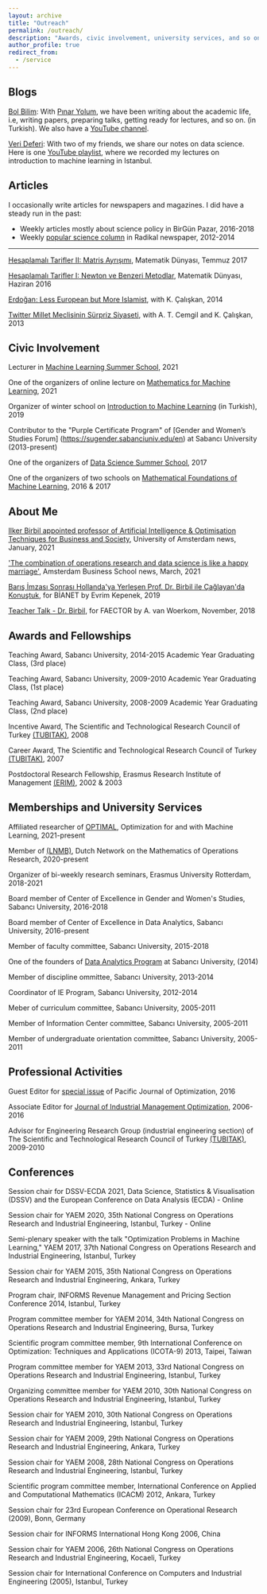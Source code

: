 ```yaml
---
layout: archive
title: "Outreach"
permalink: /outreach/
description: "Awards, civic involvement, university services, and so on."
author_profile: true
redirect_from: 
  - /service
---
```


## Blogs

[Bol Bilim](https://bolbilim.com/): With [Pınar Yolum](https://www.uu.nl/medewerkers/PYolumBirbil), we have been writing about the academic life, i.e, writing papers, preparing talks, getting ready for lectures, and so on. (in Turkish). We also have a [YouTube channel](https://www.youtube.com/channel/UCzKzqD6nxTyuHwPJwVRNe3g).

[Veri Deferi](http://www.veridefteri.com/): With two of my friends, we share our notes on data science. Here is one [YouTube playlist](https://www.youtube.com/playlist?list=PLZcbvMjrj9DVU6g2A5e6voeigUtSMsAJH), where we recorded my lectures on introduction to machine learning in Istanbul.

## Articles

I occasionally write articles for newspapers and magazines. I did have a steady run in the past:

- Weekly articles mostly about science policy in BirGün Pazar, 2016-2018
- Weekly [popular science column](http://www.radikal.com.tr/index/ilker-birbil/) in Radikal newspaper, 2012-2014

------

[Hesaplamalı Tarifler II: Matris Ayrışımı](https://github.com/sibirbil/VeriDefteri/blob/master/Diger/Matematik_Dunyasi/MD_SIB_Mayis17.pdf), Matematik Dünyası, Temmuz 2017

[Hesaplamalı Tarifler I: Newton ve Benzeri Metodlar](https://github.com/sibirbil/VeriDefteri/blob/master/Diger/Matematik_Dunyasi/MD_SIB_Haziran16.pdf), Matematik Dünyası, Haziran 2016

[Erdoğan: Less European but More Islamist](http://www.hurriyetdailynews.com/erdogan-less-european-but-more-islamist.aspx?pageID=238&nID=73987&NewsCatID=396), with K. Çalışkan, 2014

[Twitter Millet Meclisinin Sürpriz Siyaseti](http://www.radikal.com.tr/turkiye/twitter-millet-meclisinin-surpriz-siyaseti-1136382/), with A. T. Cemgil and
K. Çalışkan, 2013

## Civic Involvement

Lecturer in [Machine Learning Summer School](https://yazokulu.bilimakademisi.org/yapayogrenme/2021/), 2021

One of the organizers of online lecture on [Mathematics for Machine Learning](https://nesinkoyleri.org/events/2021-makine-ogrenmesinin-matematigi/), 2021

Organizer of winter school on [Introduction to Machine Learning](https://www.youtube.com/playlist?list=PLZcbvMjrj9DVU6g2A5e6voeigUtSMsAJH) (in Turkish), 2019

Contributor to the "Purple Certificate Program" of [Gender and Women’s Studies Forum] (https://sugender.sabanciuniv.edu/en) at Sabancı University (2013-present)

One of the organizers of [Data Science Summer School](https://github.com/sibirbil/VBYO), 2017 

One of the organizers of two schools on [Mathematical Foundations of Machine Learning](https://sibirbil.github.io/files/MK/), 2016 & 2017

## About Me

[Ilker Birbil appointed professor of Artificial Intelligence & Optimisation Techniques for Business and Society](https://www.uva.nl/en/content/news/professor-appointments/2021/01/ilker-birbil-appointed-professor-of-artificial-intelligence--optimisation-techniques-for-business-and-society.html), University of Amsterdam news, January, 2021

['The combination of operations research and data science is like a happy marriage'](https://abs.uva.nl/content/news/2021/03/the-combination-of-operations-research-and-data-science-is-like-a-happy-marriage.html), Amsterdam Business School news, March, 2021

[Barış İmzası Sonrası Hollanda'ya Yerleşen Prof. Dr. Birbil ile Çağlayan'da Konuştuk](https://bianet.org/bianet/ifade-ozgurlugu/205055-baris-imzasi-sonrasi-hollanda-ya-yerlesen-prof-dr-birbil-ile-caglayan-da-konustuk), for BİANET by Evrim Kepenek, 2019

[Teacher Talk - Dr. Birbil](https://estimator.faector.nl/article/2018-11-30-teacher-talk-dr-birbil), for FAECTOR by  A. van Woerkom, November, 2018

## Awards and Fellowships

Teaching Award, Sabancı University, 2014-2015 Academic Year Graduating Class, (3rd place)

Teaching Award, Sabancı University, 2009-2010 Academic Year Graduating Class, (1st place)

Teaching Award, Sabancı University, 2008-2009 Academic Year Graduating Class, (2nd place)

Incentive Award, The Scientific and Technological Research Council of Turkey [(TUBITAK)](https://www.tubitak.gov.tr/), 2008

Career Award, The Scientific and Technological Research Council of Turkey [(TUBITAK)](https://www.tubitak.gov.tr/), 2007

Postdoctoral Research Fellowship, Erasmus Research Institute of Management [(ERIM)](https://www.erim.eur.nl/), 2002 & 2003

## Memberships and University Services

Affiliated researcher of [OPTIMAL](https://optimal.uva.nl/), Optimization for and with Machine Learning, 2021-present

Member of [(LNMB)](https://www.lnmb.nl/), Dutch Network on the Mathematics of Operations Research, 2020-present

Organizer of bi-weekly research seminars, Erasmus University Rotterdam, 2018-2021

Board member of Center of Excellence in Gender and Women's Studies, Sabancı University, 2016-2018

Board member of Center of Excellence in Data Analytics, Sabancı University, 2016-present

Member of faculty committee, Sabancı University, 2015-2018

One of the founders of [Data Analytics Program](https://da.sabanciuniv.edu/en) at Sabancı University, (2014)

Member of discipline ommittee, Sabancı University, 2013-2014

Coordinator of IE Program, Sabancı University, 2012-2014

Meber of curriculum committee, Sabancı University, 2005-2011

Member of Information Center committee, Sabancı University, 2005-2011

Member of undergraduate orientation committee, Sabancı University, 2005-2011

## Professional Activities

Guest Editor for [special issue](http://www.yokohamapublishers.jp/online2/pjov12-3.html) of Pacific Journal of Optimization, 2016

Associate Editor for [Journal of Industrial Management Optimization](https://www.aimsciences.org/journal/1547-5816), 2006-2016

Advisor for Engineering Research Group (industrial engineering section) of The Scientific and Technological Research Council of Turkey [(TUBITAK)](https://www.tubitak.gov.tr/), 2009-2010


## Conferences

Session chair for DSSV-ECDA 2021, Data Science, Statistics & Visualisation (DSSV) and the European Conference on Data Analysis (ECDA) - Online

Session chair for YAEM 2020, 35th National Congress on Operations Research and Industrial Engineering, Istanbul, Turkey - Online

Semi-plenary speaker with the talk "Optimization Problems in Machine Learning," YAEM 2017, 37th National Congress on Operations Research and Industrial Engineering, Istanbul, Turkey

Session chair for YAEM 2015, 35th National Congress on Operations Research and Industrial Engineering, Ankara, Turkey

Program chair, INFORMS Revenue Management and Pricing Section Conference 2014, Istanbul, Turkey

Program committee member for YAEM 2014, 34th National Congress on Operations Research and Industrial Engineering, Bursa, Turkey

Scientific program committee member, 9th International Conference on Optimization: Techniques and Applications (ICOTA-9) 2013, Taipei, Taiwan

Program committee member for YAEM 2013, 33rd National Congress on Operations Research and Industrial Engineering, Istanbul, Turkey

Organizing committee member for YAEM 2010, 30th National Congress on Operations Research and Industrial Engineering, Istanbul, Turkey

Session chair for YAEM 2010, 30th National Congress on Operations Research and Industrial Engineering, Istanbul, Turkey

Session chair for YAEM 2009, 29th National Congress on Operations Research and Industrial Engineering, Ankara, Turkey

Session chair for YAEM 2008, 28th National Congress on Operations Research and Industrial Engineering, Istanbul, Turkey

Scientific program committee member, International Conference on Applied and Computational Mathematics (ICACM) 2012, Ankara, Turkey

Session chair for 23rd European Conference on Operational Research (2009), Bonn, Germany

Session chair for INFORMS International Hong Kong 2006, China

Session chair for YAEM 2006, 26th National Congress on Operations Research and Industrial Engineering, Kocaeli, Turkey

Session chair for International Conference on Computers and Industrial Engineering (2005), Istanbul, Turkey




